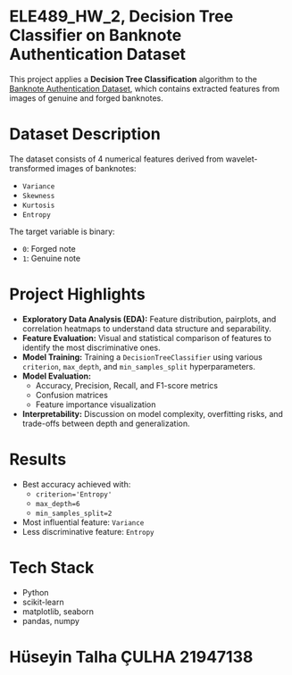 # ELE489_HW_2, Decision Tree Classifier on Banknote Authentication Dataset

This project applies a **Decision Tree Classification** algorithm to the [Banknote Authentication Dataset](https://archive.ics.uci.edu/ml/datasets/banknote+authentication), which contains extracted features from images of genuine and forged banknotes.

# Dataset Description

The dataset consists of 4 numerical features derived from wavelet-transformed images of banknotes:

- `Variance`
- `Skewness`
- `Kurtosis`
- `Entropy`

The target variable is binary:
- `0`: Forged note
- `1`: Genuine note

# Project Highlights

- **Exploratory Data Analysis (EDA):** Feature distribution, pairplots, and correlation heatmaps to understand data structure and separability.
- **Feature Evaluation:** Visual and statistical comparison of features to identify the most discriminative ones.
- **Model Training:** Training a `DecisionTreeClassifier` using various `criterion`, `max_depth`, and `min_samples_split` hyperparameters.
- **Model Evaluation:** 
  - Accuracy, Precision, Recall, and F1-score metrics
  - Confusion matrices
  - Feature importance visualization
- **Interpretability:** Discussion on model complexity, overfitting risks, and trade-offs between depth and generalization.

# Results

- Best accuracy achieved with:
  - `criterion='Entropy'`
  - `max_depth=6`
  - `min_samples_split=2`
- Most influential feature: `Variance`
- Less discriminative feature: `Entropy`

# Tech Stack

- Python
- scikit-learn
- matplotlib, seaborn
- pandas, numpy

# Hüseyin Talha ÇULHA 21947138
